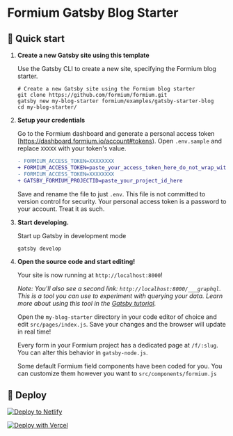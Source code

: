 # Formium Gatsby Blog Starter

## 🚀 Quick start

1.  **Create a new Gatsby site using this template**

    Use the Gatsby CLI to create a new site, specifying the Formium blog starter.

    ```shell
    # Create a new Gatsby site using the Formium blog starter
    git clone https://github.com/formium/formium.git
    gatsby new my-blog-starter formium/examples/gatsby-starter-blog
    cd my-blog-starter/
    ```

1.  **Setup your credentials**

    Go to the Formium dashboard and generate a personal access token [https://dashboard.formium.io/account#tokens). Open `.env.sample` and replace `XXXXX` with your token's value.

    ```diff
    - FORMIUM_ACCESS_TOKEN=XXXXXXXX
    + FORMIUM_ACCESS_TOKEN=paste_your_access_token_here_do_not_wrap_with_quotes
    - FORMIUM_ACCESS_TOKEN=XXXXXXXX
    + GATSBY_FORMIUM_PROJECTID=paste_your_project_id_here
    ```

    Save and rename the file to just `.env`. This file is not committed to version control for security. Your personal access token is a password to your account. Treat it as such.

1.  **Start developing.**

    Start up Gatsby in development mode

    ```shell
    gatsby develop
    ```

1.  **Open the source code and start editing!**

    Your site is now running at `http://localhost:8000`!

    _Note: You'll also see a second link: _`http://localhost:8000/___graphql`_. This is a tool you can use to experiment with querying your data. Learn more about using this tool in the [Gatsby tutorial](https://www.gatsbyjs.org/tutorial/part-five/#introducing-graphiql)._

    Open the `my-blog-starter` directory in your code editor of choice and edit `src/pages/index.js`. Save your changes and the browser will update in real time!

    Every form in your Formium project has a dedicated page at `/f/:slug`. You can alter this behavior in `gatsby-node.js`.

    Some default Formium field components have been coded for you. You can customize them however you want to `src/components/formium.js`

## 💫 Deploy

[![Deploy to Netlify](https://www.netlify.com/img/deploy/button.svg)](https://app.netlify.com/start/deploy?repository=https://github.com/formium/formium/examples/gatsby-starter-blog)

[![Deploy with Vercel](https://vercel.com/button)](https://vercel.com/import/project?template=https://github.com/formium/formium/examples/gatsby-starter-blog)
